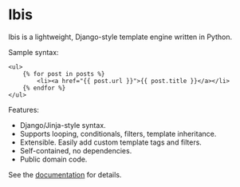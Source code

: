 
Ibis
====

Ibis is a lightweight, Django-style template engine written in Python.

Sample syntax:

    <ul>
        {% for post in posts %}
            <li><a href="{{ post.url }}">{{ post.title }}</a></li>
        {% endfor %}
    </ul>

Features:

* Django/Jinja-style syntax.
* Supports looping, conditionals, filters, template inheritance.
* Extensible. Easily add custom template tags and filters.
* Self-contained, no dependencies.
* Public domain code.

See the [documentation][docs] for details.

[docs]: https://darrenmulholland.com/docs/ibis/
